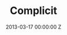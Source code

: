 ---
title: Complicit
img: "/uploads/shaheen-baig-casting-complicit.jpg"
date: 2013-03-17 00:00:00 Z
categories:
- television
tags:
- example
director: Niall MacCormick
with: David Oyelowo, Arsher Ali
imdb: "http://www.imdb.com/title/tt2224119/"
video: 05paaf4rwr
layout: project
---